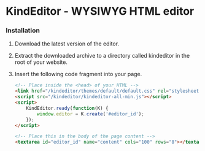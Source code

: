 # KindEditor - WYSIWYG HTML editor

### Installation

1. Download the latest version of the editor.

2. Extract the downloaded archive to a directory called kindeditor in the root of your website.

3. Insert the following code fragment into your page.

	```html
	<!-- Place inside the <head> of your HTML -->
	<link href="/kindeditor/themes/default/default.css" rel="stylesheet" />
	<script src="/kindeditor/kindeditor-all-min.js"></script>
	<script>
		KindEditor.ready(function(K) {
			window.editor = K.create('#editor_id');
		});
	</script>

	<!-- Place this in the body of the page content -->
	<textarea id="editor_id" name="content" cols="100" rows="8"></textarea>
	```
